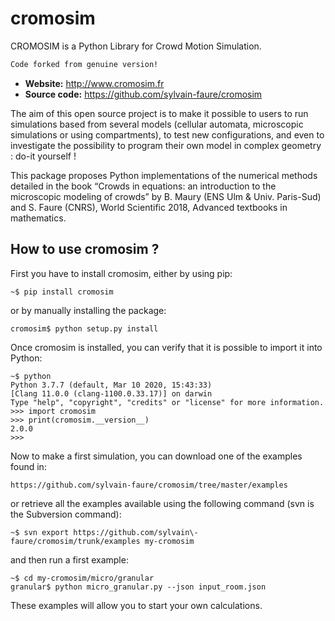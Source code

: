 # cromosim

CROMOSIM is a Python Library for Crowd Motion Simulation. 
```diff
Code forked from genuine version!
```
- **Website:** http://www.cromosim.fr
- **Source code:** https://github.com/sylvain-faure/cromosim

The aim of this open source project is to make it possible to users to run simulations based from several models (cellular automata, microscopic simulations or using compartments), to test new configurations, and even to investigate the possibility to program their own model in complex geometry : do-it yourself !

This package proposes Python implementations of the numerical methods detailed in the book “Crowds in equations: an introduction to the microscopic modeling of crowds” by B. Maury (ENS Ulm & Univ. Paris-Sud) and S. Faure (CNRS), World Scientific 2018, Advanced textbooks in mathematics.



How to use cromosim ?
---------------------

First you have to install cromosim, either by using pip:

    ~$ pip install cromosim

or by manually installing the package:

    cromosim$ python setup.py install

Once cromosim is installed, you can verify that it is possible to import it
into Python:

    ~$ python
    Python 3.7.7 (default, Mar 10 2020, 15:43:33)
    [Clang 11.0.0 (clang-1100.0.33.17)] on darwin
    Type "help", "copyright", "credits" or "license" for more information.
    >>> import cromosim
    >>> print(cromosim.__version__)
    2.0.0
    >>>

Now to make a first simulation, you can download one of the examples found in:

    https://github.com/sylvain-faure/cromosim/tree/master/examples

or retrieve all the examples available using the following command (svn
is the Subversion command):

    ~$ svn export https://github.com/sylvain\-faure/cromosim/trunk/examples my-cromosim

and then run a first example:

    ~$ cd my-cromosim/micro/granular
    granular$ python micro_granular.py --json input_room.json

These examples will allow you to start your own calculations.
